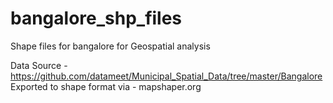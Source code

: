 # bangalore_shp_files
Shape files for bangalore for Geospatial analysis

Data Source - https://github.com/datameet/Municipal_Spatial_Data/tree/master/Bangalore  
Exported to shape format via - mapshaper.org
